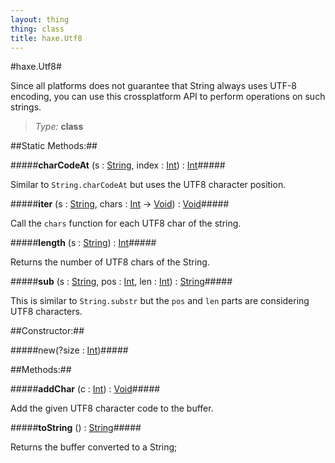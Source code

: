 ```yaml
---
layout: thing
thing: class
title: haxe.Utf8
---
```

#haxe.Utf8#

Since all platforms does not guarantee that String always uses UTF-8 encoding, you
can use this crossplatform API to perform operations on such strings.



> *Type:* **class**


##Static Methods:##


#####**charCodeAt** (s : <a href="../String.html" class="type">String</a>, index : <a href="../Int.html" class="type">Int</a>) : <a href="../Int.html" class="type">Int</a>#####

Similar to `String.charCodeAt` but uses the UTF8 character position.











#####**iter** (s : <a href="../String.html" class="type">String</a>, chars : <a href="../Int.html" class="type">Int</a> -> <a href="../Void.html" class="type">Void</a>) : <a href="../Void.html" class="type">Void</a>#####

Call the `chars` function for each UTF8 char of the string.











#####**length** (s : <a href="../String.html" class="type">String</a>) : <a href="../Int.html" class="type">Int</a>#####

Returns the number of UTF8 chars of the String.











#####**sub** (s : <a href="../String.html" class="type">String</a>, pos : <a href="../Int.html" class="type">Int</a>, len : <a href="../Int.html" class="type">Int</a>) : <a href="../String.html" class="type">String</a>#####

This is similar to `String.substr` but the `pos` and `len` parts are considering UTF8 characters.










##Constructor:##

#####new(?size : <a href="../Int.html" class="type">Int</a>)#####










##Methods:##


#####**addChar** (c : <a href="../Int.html" class="type">Int</a>) : <a href="../Void.html" class="type">Void</a>#####

Add the given UTF8 character code to the buffer.











#####**toString** () : <a href="../String.html" class="type">String</a>#####

Returns the buffer converted to a String;











